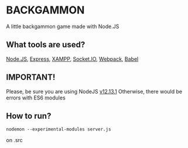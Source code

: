 # BACKGAMMON
A little backgammon game made with Node.JS
## What tools are used?
[Node.JS](https://nodejs.org/en/), [Express](https://expressjs.com/), [XAMPP](https://www.apachefriends.org/index.html), [Socket.IO](https://socket.io/), [Webpack](https://webpack.js.org/), [Babel](https://babeljs.io/)
## IMPORTANT!
Please, be sure you are using NodeJS [v12.13.1](https://nodejs.org/download/release/v12.13.1/)
Otherwise, there would be errors with ES6 modules

## How to run?
```
nodemon --experimental-modules server.js
```
on .src
